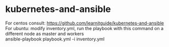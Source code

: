 # kubernetes-and-ansible
 For centos consult: https://github.com/learnitguide/kubernetes-and-ansible
 For ubuntu: modify inventory.yml, run the playbook with this command on a different node as master and workers <br/>
 ansible-playbook playbook.yml -i inventory.yml
